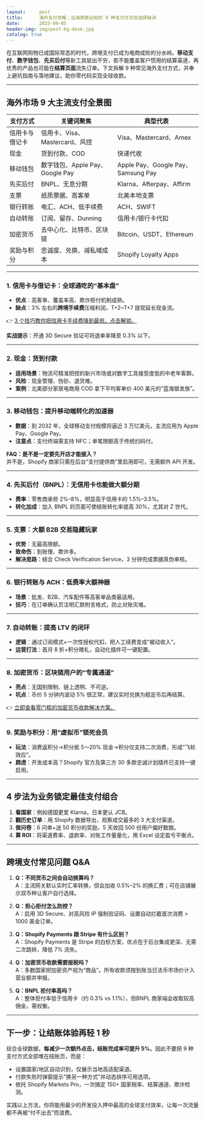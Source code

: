 ```yaml
---
layout:     post
title:      海外支付攻略：出海商家必知的 9 种支付方式及选择秘诀
date:       2025-09-05
header-img: img/post-bg-desk.jpg
catalog: true
---
```


在互联网购物已成国际常态的时代，跨境支付已成为电商成败的分水岭。**移动支付**、**数字钱包**、**先买后付**等新工具层出不穷，若不能覆盖客户惯用的结算渠道，再优秀的产品也可能在**结算页面**流失订单。下文拆解 9 种常见海外支付方式，并奉上避坑指南与落地建议，助你零代码实现全球收款。

---

## 海外市场 9 大主流支付全景图

| 支付方式 | 关键词聚焦 | 典型代表 |
|---|---|---|
| 信用卡与借记卡 | 信用卡、Visa、Mastercard、风控 | Visa、Mastercard、Amex |
| 现金 | 货到付款、COD | 快递代收 |
| 移动钱包 | 数字钱包、Apple Pay、Google Pay | Apple Pay、Google Pay、Samsung Pay |
| 先买后付 | BNPL、无息分期 | Klarna、Afterpay、Affirm |
| 支票 | 纸质票据、高客单 | 北美本地支票 |
| 银行转账 | 电汇、ACH、低手续费 | ACH、SWIFT |
| 自动转账 | 订阅、留存、Dunning | 信用卡/银行卡代扣 |
| 加密货币 | 去中心化、比特币、区块链 | Bitcoin、USDT、Ethereum |
| 奖励与积分 | 忠诚度、兑换、减私域成本 | Shopify Loyalty Apps |

---

### 1. 信用卡与借记卡：全球通吃的“基本盘”
- **优点**：高客单、覆盖率高、欺诈拒付机制成熟。  
- **缺点**：3% 左右的**跨境手续费**压缩利润，T+2~T+7 提现延长现金流。  

👉 [3 个技巧教你把信用卡手续费降到最低，点击解锁。](https://okxdog.com/)

**实战提示**：开通 3D Secure 验证可将退单率降至 0.3% 以下。

---

### 2. 现金：货到付款
- **适用场景**：物流可精准把控的新兴市场或对数字工具接受度低的中老年客群。   
- **风险**：现金管理、伪钞、退货难。  
- **案例**：北美部分家居电商用 COD 拿下平均客单价 400 美元的“蓝海银发族”。

---

### 3. 移动钱包：提升移动端转化的加速器
- **数据**：到 2032 年，全球移动支付规模将逼近 3 万亿美元，主流应用为 Apple Pay、Google Pay。  
- **注意点**：支付终端需支持 NFC；单笔限额高于传统扫码付。  

**FAQ：是不是一定要先开店才能接入？**  
并不是，Shopify 商家只需在后台“支付提供商”里启用即可，无需额外 API 开发。

---

### 4. 先买后付（BNPL）：无信用卡也能做大额分期
- **费率**：零售商承担 2%–8%，明显高于信用卡的 1.5%–3.5%。  
- **转化加成**：加入 BNPL 的页面可使结账转化率提高 30%，尤其对 Z 世代。  

---

### 5. 支票：大额 B2B 交易隐藏玩家
- **优势**：无最高限额。  
- **致命伤**：到账慢、欺诈多。  
- **解决思路**：结合 Check Verification Service，3 分钟完成票据真伪审核。

---

### 6. 银行转账与 ACH：低费率大额神器
- **场景**：批发、B2B、汽车配件等高客单品类最适用。  
- **技巧**：在订单确认页注明汇款附言格式，防止对账灾难。  

---

### 7. 自动转账：提高 LTV 的闭环
- **逻辑**：通过订阅模式+一次性授权代扣，把人工续费变成“被动收入”。  
- **运营打法**：首月 8 折+积分赠礼，自动化插件可一键配置。  

---

### 8. 加密货币：区块链用户的“专属通道”
- **亮点**：无国别限制、链上透明、不可逆。  
- **坑点**：币价 5 分钟内波动 5% 很正常，建议实时兑换为稳定币后再结算。  

👉 [立即查看零门槛的加密货币收款解决方案。](https://okxdog.com/)

---

### 9. 奖励与积分：用“虚拟币”锁死会员
- **玩法**：消费返积分→积分抵 5～20% 现金→积分仅支持二次消费，形成“飞轮效应”。  
- **顾虑**：开发成本高？Shopify 官方及第三方 30 多款忠诚计划插件已支持一键启用。

---

## 4 步法为业务锁定最佳支付组合

1. **看国家**：例如德国更爱 Klarna，日本更认 JCB。  
2. **翻历史订单**：用 Shopify 数据导出，观察成交最多的 3 大支付渠道。  
3. **做问卷**：6 问单+送 50 积分的奖励，5 天收回 500 份用户偏好数据。  
4. **算 ROI**：将渠道费率、退款率、对账工作量量化，用 Excel 设定盈亏平衡点。

---

## 跨境支付常见问题 Q&A

1. **Q：不同货币之间会自动换算吗？**  
   A：主流网关默认实时汇率转换，但会加收 0.5%–2% 的换汇费；可在店铺展示双币种让客户自行选择。

2. **Q：担心拒付怎么防控？**  
   A：启用 3D Secure、对高风险 IP 强制验证码、设置自动拦截首次消费 > 1000 美金订单。

3. **Q：Shopify Payments 跟 Stripe 有什么区别？**  
   A：Shopify Payments 是 Stripe 的白标方案，优点在于后台集成更深、无需二次跳转，降低 7% 流失。

4. **Q：加密货币收款需要报税吗？**  
   A：多数国家把加密资产视为“商品”。所有收款须按到账当日法币市场价计入营业额并申报。

5. **Q：BNPL 拒付率高吗？**  
   A：整体拒付率低于信用卡（约 0.3% vs 1.1%），但BNPL 商家端会收取较高佣金，需权衡。

---

## 下一步：让结账体验再轻 1 秒

综合全球数据，**每减少一次额外点击，结账完成率可提升 5%**。因此不要把 9 种支付方式全部堆在结账页，而是：

- 设置国家/地区自动识别，仅展示当地高适配渠道。  
- 付款失败时弹窗提示“换另一种方式”并动态排序可用选项。  
- 依托 Shopify Markets Pro，一次搞定 150+ 国家税率、结算通道、欺诈检测。

实践以上方法，你将能用最少的开发投入押中最高的全球支付效率，让每一次流量都不再被“付不出去”而浪费。